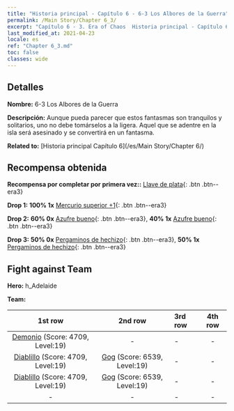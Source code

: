 ```yaml
---
title: "Historia principal - Capítulo 6 - 6-3 Los Albores de la Guerra"
permalink: /Main Story/Chapter 6_3/
excerpt: "Capítulo 6 - 3. Era of Chaos  Historia principal - Capítulo 6_3. 6-3 Los Albores de la Guerra"
last_modified_at: 2021-04-23
locale: es
ref: "Chapter 6_3.md"
toc: false
classes: wide
---
```


## Detalles

 **Nombre:** 6-3 Los Albores de la Guerra

 **Descripción:** Aunque pueda parecer que estos fantasmas son tranquilos y solitarios, uno no debe tomárselos a la ligera. Aquel que se adentre en la isla será asesinado y se convertirá en un fantasma.

 **Related to:** [Historia principal Capítulo 6](/es/Main Story/Chapter 6/)

## Recompensa obtenida

 **Recompensa por completar por primera vez::** [Llave de plata](/ItemsES/con_693/){: .btn .btn--era3}

 **Drop 1:** **100% 1x** [Mercurio superior +1](/ItemsES/mat_21/){: .btn .btn--era3}

 **Drop 2:** **60% 0x** [Azufre bueno](/ItemsES/mat_15/){: .btn .btn--era3}, **40% 1x** [Azufre bueno](/ItemsES/mat_15/){: .btn .btn--era3}

 **Drop 3:** **50% 0x** [Pergaminos de hechizo](/ItemsES/con_694/){: .btn .btn--era3}, **50% 1x** [Pergaminos de hechizo](/ItemsES/con_694/){: .btn .btn--era3}


## Fight against Team
 **Hero:** h_Adelaide

 **Team:**


  | 1st row | 2nd row | 3rd row | 4th row |
  |:----:|:----:|:----|:----:|
  | [Demonio](/es/units/Demon/) (Score: 4709, Level:19)  | - | - | - |
  | [Diablillo](/es/units/Imp/) (Score: 4709, Level:19)  | [Gog](/es/units/Gog/) (Score: 6539, Level:19)  | - | - |
  | [Diablillo](/es/units/Imp/) (Score: 4709, Level:19)  | [Gog](/es/units/Gog/) (Score: 6539, Level:19)  | - | - |
  | - | - | - | - |


